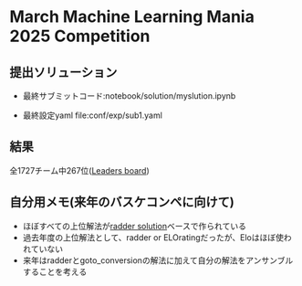 # March Machine Learning Mania 2025 Competition

## 提出ソリューション
- 最終サブミットコード:notebook/solution/myslution.ipynb

- 最終設定yaml file:conf/exp/sub1.yaml

## 結果
全1727チーム中267位([Leaders board](https://www.kaggle.com/competitions/march-machine-learning-mania-2025/leaderboard))

## 自分用メモ(来年のバスケコンペに向けて)
- ほぼすべての上位解法が[radder solution](https://www.kaggle.com/code/raddar/vilnius-ncaa)ベースで作られている
- 過去年度の上位解法として、radder or ELOratingだったが、Eloはほぼ使われていない
- 来年はradderとgoto_conversionの解法に加えて自分の解法をアンサンブルすることを考える
